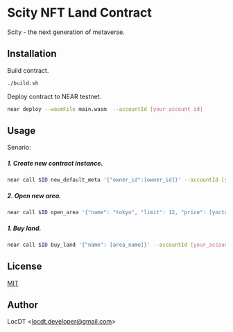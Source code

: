 # Scity NFT Land Contract

Scity - the next generation of metaverse.

## Installation

Build contract.

```bash
./build.sh
```

Deploy contract to NEAR testnet.

```bash
near deploy --wasmFile main.wasm  --accountId [your_account_id]
```

## Usage

Senario:

##### 1. Create new contract instance.

```bash
near call $ID new_default_meta '{"owner_id":[owner_id]}' --accountId [your_account_id]
```

##### 2. Open new area.

```bash
near call $ID open_area '{"name": "tokyo", "limit": 12, "price": [yoctoNear], "open_time": [nanoseconds], "close_time": [nanoseconds]}' --accountId [your_account_id]
```

##### 1. Buy land.

```bash
near call $ID buy_land '{"name": [area_name]}' --accountId [your_account_id] --depositYocto [yotoNear]
```

## License

[MIT](https://choosealicense.com/licenses/mit/)

## Author

LocDT <<locdt.developer@gmail.com>>
